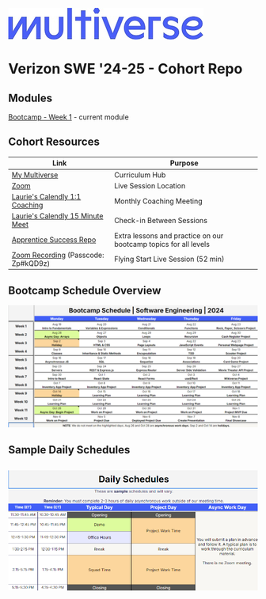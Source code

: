 ![Image](/img/Multiverse_Logo_rgb_ultra_25.jpg "Multiverse banner")

# Verizon SWE '24-25 - Cohort Repo

## Modules
[Bootcamp - Week 1](/bootcamp/week1/) - current module

## Cohort Resources
| Link | Purpose |
| --- | --- |
| [My Multiverse](https:/my.multiverse.io) | Curriculum Hub |
| [Zoom](https://multiverse-io.zoom.us/my/laurie.corrin) | Live Session Location |
| [Laurie's Calendly 1:1 Coaching](https://calendly.com/laurie-corrin/1-1-coaching-meeting) | Monthly Coaching Meeting |
| [Laurie's Calendly 15 Minute Meet](https://calendly.com/laurie-corrin/15-min) | Check-in Between Sessions |
| [Apprentice Success Repo](https://github.com/MultiverseLearningProducts/SWE-APPRENTICE-SUCCESS/) | Extra lessons and practice on our bootcamp topics for all levels
| [Zoom Recording](https://multiverse-io.zoom.us/rec/share/PEgta6gYpC5ouzZTUsBFy1o575DdsTW0fBo0lrs6MXBkg1nOrnmMa39igG4qe3Pa.H5BobIt0P8oE5f7x) (Passcode: Zp#kQD9z)|Flying Start Live Session (52 min)

## Bootcamp Schedule Overview
![Image](/img/bootcamp-schedule-verizon-2024.png "Bootcamp Schedule Overview")

## Sample Daily Schedules
![Image](/img/daily-schedule-verizon-2024.png "Sample Daily Schedules")
---
<br />

